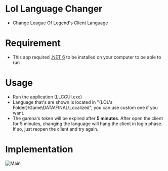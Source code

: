 # Lol Language Changer
- Change League Of Legend's Client Language

# Requirement
- This app required [.NET 6](https://dotnet.microsoft.com/en-us/download/dotnet/6.0) to be installed on your computer to be able to run
 
# Usage
- Run the application (LLCGUI.exe)
- Language that's are shown is located in "{LOL's Folder}\Game\\DATA\\FINAL\\Localized", you can use custom one if you want.
- The garena's token will be expired after **5 minutes**. After open the client for 5 minutes, changing the language will hang the client in login phase. If so, just reopen the client and try again.

# Implementation

![Main](https://i.imgur.com/kMxMFN7.png)
